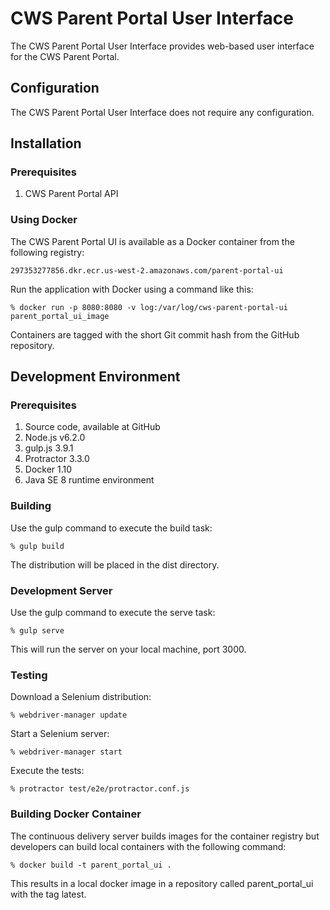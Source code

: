# CWS Parent Portal User Interface

The CWS Parent Portal User Interface provides web-based user interface for the CWS Parent Portal.

## Configuration

The CWS Parent Portal User Interface does not require any configuration.

## Installation

### Prerequisites

1. CWS Parent Portal API

### Using Docker

The CWS Parent Portal UI is available as a Docker container from the following registry:

    297353277856.dkr.ecr.us-west-2.amazonaws.com/parent-portal-ui

Run the application with Docker using a command like this:

    % docker run -p 8080:8080 -v log:/var/log/cws-parent-portal-ui parent_portal_ui_image

Containers are tagged with the short Git commit hash from the GitHub repository.

## Development Environment

### Prerequisites

1. Source code, available at GitHub
1. Node.js v6.2.0
1. gulp.js 3.9.1
1. Protractor 3.3.0
1. Docker 1.10
1. Java SE 8 runtime environment

### Building

Use the gulp command to execute the build task:

    % gulp build

The distribution will be placed in the dist directory.

### Development Server

Use the gulp command to execute the serve task:

    % gulp serve

This will run the server on your local machine, port 3000.

### Testing

Download a Selenium distribution:

    % webdriver-manager update

Start a Selenium server:

    % webdriver-manager start

Execute the tests:

    % protractor test/e2e/protractor.conf.js

### Building Docker Container

The continuous delivery server builds images for the container registry but developers can build local containers with
the following command:

    % docker build -t parent_portal_ui .

This results in a local docker image in a repository called parent_portal_ui with the tag latest.